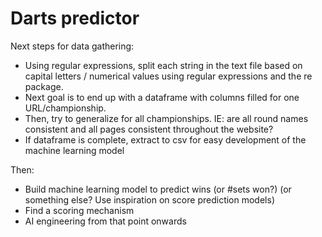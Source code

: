 # Darts predictor
Next steps for data gathering:
- Using regular expressions, split each string in the text file based on capital letters / numerical values using regular expressions and the re package.
- Next goal is to end up with a dataframe with columns filled for one URL/championship.
- Then, try to generalize for all championships. IE: are all round names consistent and all pages consistent throughout the website?
- If dataframe is complete, extract to csv for easy development of the machine learning model

Then:
- Build machine learning model to predict wins (or #sets won?) (or something else? Use inspiration on score prediction models) 
- Find a scoring mechanism
- AI engineering from that point onwards
